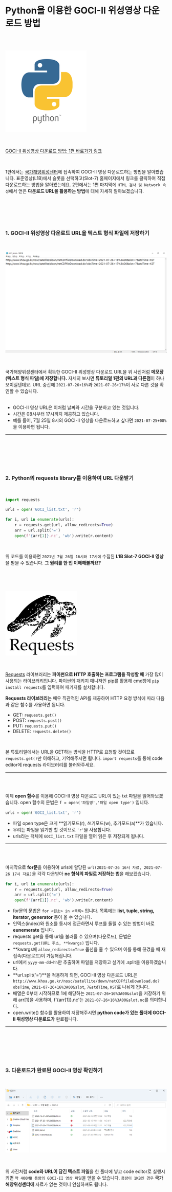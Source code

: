 # Python을 이용한 GOCI-II 위성영상 다운로드 방법
<br>
<br>

![title](./images/python/GOCI-II/logo.png)

<br>

[GOCI-II 위성영상 다운로드 방법: 1편 바로가기 링크](http://sealab.kesti.info/view/166)

<br>



1편에서는 [국가해양위성센터](http://www.khoa.go.kr/nosc/intro/noticeList.do)에 접속하여 GOCI-II 영상 다운로드하는 방법을 알아봤습니다. 표준영상(L1B)에서 슬롯을 선택하고(Slot-7) 홈페이지에서 링크를 클릭하여 직접 다운로드하는 방법을 알아봤는데요.
2편에서는 1편 마지막에 `HTML 검사 및 Network 속성`에서 얻은 **다운로드 URL을 활용하는 방법**에 대해 자세히 알아보겠습니다.
<br>
<br>
<br>
<br>
<br>
<br>

### 1. GOCI-II 위성영상 다운로드 URL을 텍스트 형식 파일에 저장하기
<br>

![list](./images/python/GOCI-II/URL-list1.png)

<br>

국가해양위성센터에서 획득한 GOCI-II 위성영상 다운로드 URL을 위 사진처럼 **메모장(텍스트 형식 파일)에 저장합니다.** 자세히 보시면 **튜토리얼 1편의 URL과 다른점**이 하나 보이실텐데요.
URL 중간에 `2021-07-26+16%`과 `2021-07-26+17%`이 서로 다른 것을 확인할 수 있습니다.
<br>
<br>

- GOCI-II 영상 URL은 이처럼 날짜와 시간을 구분하고 있는 것입니다.
- 시간은 08시부터 17시까지 제공하고 있습니다.
- 예를 들어, 7월 25일 8시의 GOCI-II 영상을 다운로드하고 싶다면 `2021-07-25+08%`을 이용하면 됩니다.

---

<br>
<br>
<br>
<br>
<br>

### 2. Python의 requests library를 이용하여 URL 다운받기

<br>

```python
import requests
```

```python
urls = open('GOCI_list.txt', 'r')
```

```python
for i, url in enumerate(urls):
    r = requests.get(url, allow_redirects=True)
    arr = url.split('=')
    open(f'{arr[1]}.nc', 'wb').write(r.content)
```
<br>

위 코드를 이용하면 `2021년 7월 26일 16시와 17시에` 수집된 **L1B Slot-7 GOCI-II 영상**을 받을 수 있습니다. **그 원리를 한 번 이해해볼까요?**

<br>
<br>
<br>

![requests](./images/python/GOCI-II/Requests.png)

<br>


[Requests](https://docs.python-requests.org/en/v2.9.1/) 라이브러리는 **파이썬으로 HTTP 호출하는 프로그램을 작성할 때** 가장 많이 사용되는 라이브러리입니다. 
파이썬의 패키지 매니저인 pip를 활용해 cmd창에 `pip install requests`를 입력하여 패키지를 설치합니다.

**Requests 라이브러리**는 매우 직관적인 API를 제공하여 HTTP 요청 방식에 따라 다음과 같은 함수를 사용하면 됩니다.
<br>

- GET: `requests.get()`
- POST: `requests.post()`
- PUT: `requests.put()`
- DELETE: `requests.delete()`

<br>

본 튜토리얼에서는 URL을 GET하는 방식을 HTTP로 요청할 것이므로 `requests.get()`만 이해하고, 기억해주시면 됩니다. `import requests`를 통해 code editor에 requests 라이브러리를 불러와주세요.

---

<br>
<br>

이제 **open 함수**를 이용해 GOCI-II 영상 다운로드 URL이 있는 txt 파일을 읽어와보겠습니다. open 함수의 문법은 `f = open('파일명','파일 open type')` 입니다.


```python
urls = open('GOCI_list.txt', 'r')
```

- 파일 open type은 크게 **읽기모드(r), 쓰기모드(w), 추가모드(a)**가 있습니다.
- 우리는 파일을 읽기만 할 것이므로 `'r'`을 사용합니다.
- urls라는 객체에 `GOCI_list.txt` 파일을 열어 읽은 후 저장되게 됩니다.

---

<br>
<br>

마지막으로 **for문**을 이용하여 urls에 할당된 `url(2021-07-26 16시 자료, 2021-07-26 17시 자료)`을 각각 다운받아 **nc 형식의 파일로 저장하는 법**을 해보겠습니다.

```python
for i, url in enumerate(urls):
    r = requests.get(url, allow_redirects=True)
    arr = url.split('=')
    open(f'{arr[1]}.nc', 'wb').write(r.content)
```

- for문의 문법은 `for <원소> in <목록>` 입니다. 목록에는 **list, tuple, string, iterator, generator** 등이 올 수 있습니다.
- 인덱스(index)와 원소를 동시에 접근하면서 루프를 돌릴 수 있는 방법이 바로 **eunemerate** 입니다.
- requests.get을 통해 url을 불러올 수 있으며(다운로드), 문법은 `requests.get(URL 주소, **kwargs)` 입니다.
- **kwargs에 `allow_redirects=True` 옵션을 줄 수 있으며 이를 통해 끊겼을 때 재접속(다운로드)이 가능해집니다.
- url에서 `yyyy-mm-dd+hh`만 추출하여 파일을 저장하고 싶기에 .split을 이용하겠습니다.
- **url.split('=')**을 적용하게 되면, GOCI-II 영상 다운로드 URL은 `http://www.khoa.go.kr/nosc/satellite/down/netCDFfileDownload.do?obsTime`, `2021-07-26+16%3A00&slot`, `7&stdTime`, `KST`로 나뉘게 됩니다.
- 배열은 0부터 시작하므로 1에 해당하는 `2021-07-26+16%3A00&slot`을 저장하기 위해 arr[1]을 사용하며, f'{arr[1]}.nc'는 `2021-07-26+16%3A00&slot.nc`를 의미합니다.
- open.write() 함수를 활용하여 저장해주시면 **python code가 있는 폴더에 GOCI-II 위성영상 다운로드가** 완료됩니다.

---

<br>
<br>
<br>
<br>
<br>

### 3. 다운로드가 완료된 GOCI-II 영상 확인하기

<br>

![GOCI-II](./images/python/GOCI-II/GOCI.png)

<br>

위 사진처럼 **code와 URL이 담긴 텍스트 파일**을 한 폴더에 넣고 code editor로 실행시키면 `약 400MB 용량의 GOCI-II 영상 파일`을 얻을 수 있습니다. `용량이 1KB인 경우` **국가해양위성센터에** 자료가 없는 것이니 안심하셔도 됩니다. 

<br>
